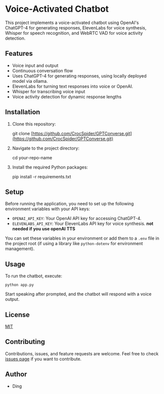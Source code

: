 
# Voice-Activated Chatbot

This project implements a voice-activated chatbot using OpenAI's ChatGPT-4 for generating responses, ElevenLabs for voice synthesis, Whisper for speech recognition, and WebRTC VAD for voice activity detection.

## Features

- Voice input and output
- Continuous conversation flow
- Uses ChatGPT-4 for generating responses, using locally deployed model via ollama.
- ElevenLabs for turning text responses into voice or OpenAI.
- Whisper for transcribing voice input
- Voice activity detection for dynamic response lengths

## Installation

1. Clone this repository:

    git clone [https://github.com/CrocSpider/GPTConverse.git](https://github.com/CrocSpider/GPTConverse.git)

2. Navigate to the project directory:

    cd your-repo-name

3. Install the required Python packages:

    pip install -r requirements.txt


## Setup

Before running the application, you need to set up the following environment variables with your API keys:

- `OPENAI_API_KEY`: Your OpenAI API key for accessing ChatGPT-4.
- `ELEVENLABS_API_KEY`: Your ElevenLabs API key for voice synthesis. **not needed if you use openAI TTS**

You can set these variables in your environment or add them to a `.env` file in the project root (if using a library like `python-dotenv` for environment management).

## Usage

To run the chatbot, execute:

    python app.py


Start speaking after prompted, and the chatbot will respond with a voice output.

## License

[MIT](LICENSE)

## Contributing

Contributions, issues, and feature requests are welcome. Feel free to check [issues page](https://github.com/yourusername/your-repo-name/issues) if you want to contribute.

## Author

- Ding
